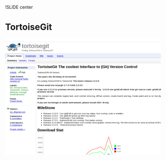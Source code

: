 !SLIDE center
# TortoiseGit #

[ ![TortoiseGit](01.TortoiseGit.png) ](http://code.google.com/p/tortoisegit/)
